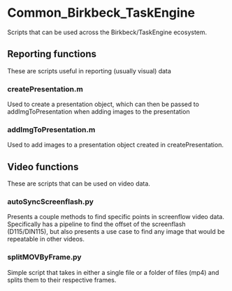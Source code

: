 # Common_Birkbeck_TaskEngine
Scripts that can be used across the Birkbeck/TaskEngine ecosystem.

## Reporting functions
These are scripts useful in reporting (usually visual) data

### createPresentation.m
Used to create a presentation object, which can then be passed to addImgToPresentation when adding images to the presentation

### addImgToPresentation.m
Used to add images to a presentation object created in createPresentation.

## Video functions
These are scripts that can be used on video data.

### autoSyncScreenflash.py
Presents a couple methods to find specific points in screenflow video data. Specifically has a pipeline to find the offset of the screenflash (D115/DIN115), but also presents a use case to find any image that would be repeatable in other videos.

### splitMOVByFrame.py
Simple script that takes in either a single file or a folder of files (mp4) and splits them to their respective frames.
